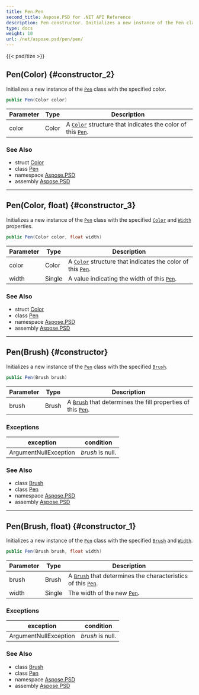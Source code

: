 ```yaml
---
title: Pen.Pen
second_title: Aspose.PSD for .NET API Reference
description: Pen constructor. Initializes a new instance of the Pen class with the specified color
type: docs
weight: 10
url: /net/aspose.psd/pen/pen/
---
```

{{< psd/tize >}}
## Pen(Color) {#constructor_2}

Initializes a new instance of the [`Pen`](../) class with the specified color.

```csharp
public Pen(Color color)
```

| Parameter | Type | Description |
| --- | --- | --- |
| color | Color | A [`Color`](../color/) structure that indicates the color of this [`Pen`](../). |

### See Also

* struct [Color](../../color/)
* class [Pen](../)
* namespace [Aspose.PSD](../../../aspose.psd/)
* assembly [Aspose.PSD](../../../)

---

## Pen(Color, float) {#constructor_3}

Initializes a new instance of the [`Pen`](../) class with the specified [`Color`](../color/) and [`Width`](../width/) properties.

```csharp
public Pen(Color color, float width)
```

| Parameter | Type | Description |
| --- | --- | --- |
| color | Color | A [`Color`](../color/) structure that indicates the color of this [`Pen`](../). |
| width | Single | A value indicating the width of this [`Pen`](../). |

### See Also

* struct [Color](../../color/)
* class [Pen](../)
* namespace [Aspose.PSD](../../../aspose.psd/)
* assembly [Aspose.PSD](../../../)

---

## Pen(Brush) {#constructor}

Initializes a new instance of the [`Pen`](../) class with the specified [`Brush`](../brush/).

```csharp
public Pen(Brush brush)
```

| Parameter | Type | Description |
| --- | --- | --- |
| brush | Brush | A [`Brush`](../brush/) that determines the fill properties of this [`Pen`](../). |

### Exceptions

| exception | condition |
| --- | --- |
| ArgumentNullException | *brush* is null. |

### See Also

* class [Brush](../../brush/)
* class [Pen](../)
* namespace [Aspose.PSD](../../../aspose.psd/)
* assembly [Aspose.PSD](../../../)

---

## Pen(Brush, float) {#constructor_1}

Initializes a new instance of the [`Pen`](../) class with the specified [`Brush`](../brush/) and [`Width`](../width/).

```csharp
public Pen(Brush brush, float width)
```

| Parameter | Type | Description |
| --- | --- | --- |
| brush | Brush | A [`Brush`](../brush/) that determines the characteristics of this [`Pen`](../). |
| width | Single | The width of the new [`Pen`](../). |

### Exceptions

| exception | condition |
| --- | --- |
| ArgumentNullException | *brush* is null. |

### See Also

* class [Brush](../../brush/)
* class [Pen](../)
* namespace [Aspose.PSD](../../../aspose.psd/)
* assembly [Aspose.PSD](../../../)


